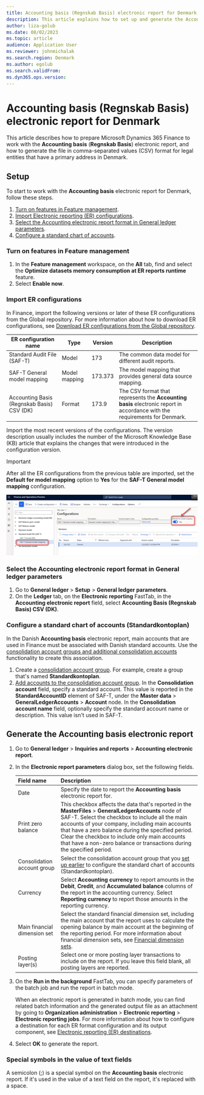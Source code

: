 ```yaml
---
title: Accounting basis (Regnskab Basis) electronic report for Denmark
description: This article explains how to set up and generate the Accounting basis (Regnskab Basis) electronic report for legal entities that have a primary address in Denmark.
author: liza-golub
ms.date: 08/02/2023
ms.topic: article
audience: Application User
ms.reviewer: johnmichalak
ms.search.region: Denmark
ms.author: egolub
ms.search.validFrom: 
ms.dyn365.ops.version: 
---
```


# Accounting basis (Regnskab Basis) electronic report for Denmark

This article describes how to prepare Microsoft Dynamics 365 Finance to work with the **Accounting basis** (**Regnskab Basis**) electronic report, and how to generate the file in comma-separated values (CSV) format for legal entities that have a primary address in Denmark.

## Setup

To start to work with the **Accounting basis** electronic report for Denmark, follow these steps.

1. [Turn on features in Feature management](#features).
2. [Import Electronic reporting (ER) configurations](#import).
3. [Select the Accounting electronic report format in General ledger parameters](#satt).
4. [Configure a standard chart of accounts](#coa).

### <a name="features"></a>Turn on features in Feature management

1. In the **Feature management** workspace, on the **All** tab, find and select the **Optimize datasets memory consumption at ER reports runtime** feature.
2. Select **Enable now**.

### <a name="import"></a>Import ER configurations

In Finance, import the following versions or later of these ER configurations from the Global repository. For more information about how to download ER configurations, see [Download ER configurations from the Global repository](../../../fin-ops-core/dev-itpro/analytics/er-download-configurations-global-repo.md).

| ER configuration name | Type | Version | Description |
|-----------------------|------|---------|-------------|
| Standard Audit File (SAF-T) | Model | 173 | The common data model for different audit reports. |
| SAF-T General model mapping | Model mapping | 173.373 | The model mapping that provides general data source mapping. |
| Accounting Basis (Regnskab Basis) CSV (DK) | Format | 173.9 | The CSV format that represents the **Accounting basis** electronic report in accordance with the requirements for Denmark. |

Import the most recent versions of the configurations. The version description usually includes the number of the Microsoft Knowledge Base (KB) article that explains the changes that were introduced in the configuration version.

> [!IMPORTANT]
> After all the ER configurations from the previous table are imported, set the **Default for model mapping** option to **Yes** for the **SAF-T General model mapping** configuration.
>
> ![Default for model mapping option set to Yes for the SAF-T General model mapping configuration.](../media/dk-saf-t-default-model-mapping.png)

### <a name="satt"></a>Select the Accounting electronic report format in General ledger parameters

1. Go to **General ledger** \> **Setup** \> **General ledger parameters**.
2. On the **Ledger** tab, on the **Electronic reporting** FastTab, in the **Accounting electronic report** field, select **Accounting Basis (Regnskab Basis) CSV (DK)**.

### <a name="coa"></a>Configure a standard chart of accounts (Standardkontoplan)

In the Danish **Accounting basis** electronic report, main accounts that are used in Finance must be associated with Danish standard accounts. Use the [consolidation account groups and additional consolidation accounts](../../budgeting/consolidation-account-groups-consolidation-accounts.md) functionality to create this association.

1. Create a [consolidation account group](../../general-ledger/tasks/create-consolidation-groups.md#create-a-consolidation-account-group). For example, create a group that's named **Standardkontoplan**.
2. [Add accounts to the consolidation account group](../../general-ledger/tasks/create-consolidation-groups.md#add-accounts-to-consolidation-account-group). In the **Consolidation account** field, specify a standard account. This value is reported in the **StandardAccountID** element of SAF-T, under the **Master data** \> **GeneralLedgerAccounts** \> **Account** node. In the **Consolidation account name** field, optionally specify the standard account name or description. This value isn't used in SAF-T.

## Generate the Accounting basis electronic report

1. Go to **General ledger** \> **Inquiries and reports** \> **Accounting electronic report**.
2. In the **Electronic report parameters** dialog box, set the following fields.

    | Field name | Description |
    |------------|-------------|
    | Date | Specify the date to report the **Accounting basis** electronic report for. |
    | Print zero balance | This checkbox affects the data that's reported in the **MasterFiles** \> **GeneralLedgerAccounts** node of SAF-T. Select the checkbox to include all the main accounts of your company, including main accounts that have a zero balance during the specified period. Clear the checkbox to include only main accounts that have a non-zero balance or transactions during the specified period. |
    | Consolidation account group | Select the consolidation account group that you [set up earlier](#coa) to configure the standard chart of accounts (Standardkontoplan). |
    | Currency | Select **Accounting currency** to report amounts in the **Debit**, **Credit**, and **Accumulated balance** columns of the report in the accounting currency. Select **Reporting currency** to report those amounts in the reporting currency. |
    | Main financial dimension set | Select the standard financial dimension set, including the main account that the report uses to calculate the opening balance by main account at the beginning of the reporting period. For more information about financial dimension sets, see [Financial dimension sets](../../general-ledger/financial-dimension-sets.md). |
    | Posting layer(s) | Select one or more posting layer transactions to include on the report. If you leave this field blank, all posting layers are reported. |

3. On the **Run in the background** FastTab, you can specify parameters of the batch job and run the report in batch mode.

    When an electronic report is generated in batch mode, you can find related batch information and the generated output file as an attachment by going to **Organization administration** \> **Electronic reporting** \> **Electronic reporting jobs**. For more information about how to configure a destination for each ER format configuration and its output component, see [Electronic reporting (ER) destinations](../../../fin-ops-core/dev-itpro/analytics/electronic-reporting-destinations.md).

4. Select **OK** to generate the report.

### Special symbols in the value of text fields

A semicolon (;) is a special symbol on the **Accounting basis** electronic report. If it's used in the value of a text field on the report, it's replaced with a space.
